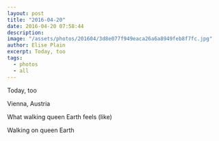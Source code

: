 ```yaml
---
layout: post
title: "2016-04-20"
date: 2016-04-20 07:58:44
description: 
image: "/assets/photos/201604/3d8e077f949eaca26a6a8949feb8f7fc.jpg"
author: Elise Plain
excerpt: Today, too
tags: 
  - photos
  - all
---
```


Today, too
<p></p>
Vienna, Austria<p>What walking queen Earth feels (like)</p><p>Walking on queen Earth</p>